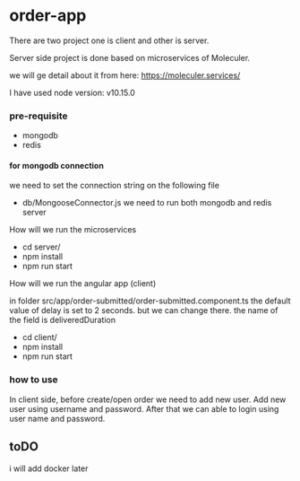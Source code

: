 # order-app

There are two project one is client and other is server.

Server side project is done based on microservices of Moleculer.

we will ge detail about it from here: https://moleculer.services/

I have used node version: v10.15.0 

### pre-requisite
- mongodb
- redis

#### for mongodb connection
we need to set the connection string on the following file
- db/MongooseConnector.js
we need to run both mongodb and redis server



How will we run the microservices
- cd server/
- npm install
- npm run start

How will we run the angular app (client)

in folder src/app/order-submitted/order-submitted.component.ts
 the default value of delay is set to 2 seconds. but we can change there. the name of the field is deliveredDuration
 

- cd client/
- npm install
- npm run start

### how to use
In client side, before create/open order we need to add new user. Add new user using username and password.
After that we can able to login using user name and password.



## toDO
i will add docker later






